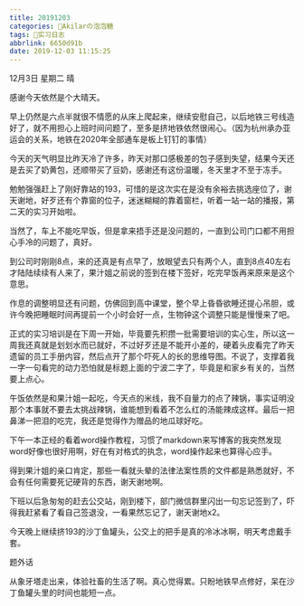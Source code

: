 ```yaml
---
title: 20191203
categories: 🍬Akilarの泡泡糖
tags: 💼实习日志
abbrlink: 6650d91b
date: 2019-12-03 11:15:25
---
```


12月3日 星期二 晴

感谢今天依然是个大晴天。

早上仍然是六点半就很不情愿的从床上爬起来，继续安慰自己，以后地铁三号线造好了，就不用担心上班时间问题了，至多是挤地铁依然很闹心。（因为杭州承办亚运会的关系，地铁在2020年全部通车是板上钉钉的事情）

今天的天气明显比昨天冷了许多，昨天对那口感极差的包子感到失望，结果今天还是去买了奶黄包，还顺带买了豆奶，感谢还有这份温暖，冬天里才不至于冻手。

勉勉强强赶上了刚好靠站的193，可惜的是这次实在是没有余裕去挑选座位了，谢天谢地，好歹还有个靠窗的位子，迷迷糊糊的靠着窗栏，听着一站一站的播报，第二天的实习开始啦。

当然了，车上不能吃早饭，但是拿来捂手还是没问题的，一直到公司门口都不用担心手冷的问题了，真好。

到公司时刚刚8点，来的还真是有点早了，放眼望去只有两个人，直到8点40左右才陆陆续续有人来了，果汁姐之前说的签到在楼下签好，吃完早饭再来原来是这个意思。

作息的调整明显还有问题，仿佛回到高中课堂，整个早上昏昏欲睡还提心吊胆，或许今晚把睡眠时间再提前一个小时会好一点，生物钟这个调整只能是慢慢来了吧。

正式的实习培训是在下周一开始，毕竟要先积攒一批需要培训的实心生，所以这一周我还真就是划划水而已就好，不过好歹还是不能开小差的，硬着头皮看完了昨天遗留的员工手册内容，然后点开了那个吓死人的长的思维导图。不说了，支撑着我一字一句看完的动力恐怕就是标题上面的宁波二字了，毕竟是和家乡有关的，当然要上点心。

午饭依然是和果汁姐一起吃，今天点的米线，我不自量力的点了辣锅，事实证明没那个本事就不要去太挑战辣锅，谁能想到看着不怎么红的汤能辣成这样。最后一把鼻涕一把泪的吃完，我还是觉得作为赠品的地瓜球好吃。

下午一本正经的看着word操作教程，习惯了markdown来写博客的我突然发现word好像也很好用啊，好在有对格式的执念，word操作起来也算得心应手。

得到果汁姐的亲口肯定，那些一看就头晕的法律法案性质的文件都是熟悉就好，不会有任何需要死记硬背的东西，谢天谢地啊。

下班以后急匆匆的赶去公交站，刚到楼下，部门微信群里闪出一句忘记签到了，吓得我赶紧看了看自己签退没，一看果然忘记了，谢天谢地x2。

今天晚上继续挤193的沙丁鱼罐头，公交上的把手是真的冷冰冰啊，明天考虑戴手套。

题外话

从象牙塔走出来，体验社畜的生活了啊。真心觉得累。只盼地铁早点修好，呆在沙丁鱼罐头里的时间也能短一点。
